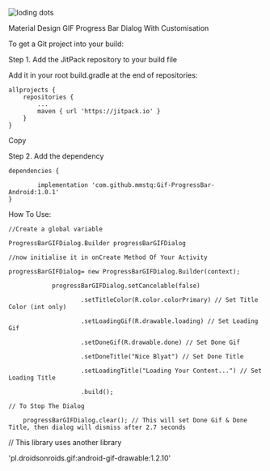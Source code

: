 
      
![loding dots](https://user-images.githubusercontent.com/39179965/46574522-38e26680-c9c2-11e8-8b7a-6680a3d346f8.gif)


Material Design GIF Progress Bar Dialog With Customisation

To get a Git project into your build:

Step 1. Add the JitPack repository to your build file


Add it in your root build.gradle at the end of repositories:

	allprojects {
		repositories {
			...
			maven { url 'https://jitpack.io' }
		}
	}
Copy

Step 2. Add the dependency

	dependencies {
                
	        implementation 'com.github.mmstq:Gif-ProgressBar-Android:1.0.1'
	}

How To Use:

	//Create a global variable

	ProgressBarGIFDialog.Builder progressBarGIFDialog

	//now initialise it in onCreate Method Of Your Activity

	progressBarGIFDialog= new ProgressBarGIFDialog.Builder(context);

                progressBarGIFDialog.setCancelable(false) 
			
                        .setTitleColor(R.color.colorPrimary) // Set Title Color (int only)
			
                        .setLoadingGif(R.drawable.loading) // Set Loading Gif 
			
                        .setDoneGif(R.drawable.done) // Set Done Gif
			
                        .setDoneTitle("Nice Blyat") // Set Done Title
			
                        .setLoadingTitle("Loading Your Content...") // Set Loading Title
			
                        .build();
          
	// To Stop The Dialog 

    	progressBarGIFDialog.clear(); // This will set Done Gif & Done Title, then dialog will dismiss after 2.7 seconds
    
    
// This library uses another library  
    
'pl.droidsonroids.gif:android-gif-drawable:1.2.10'
    

